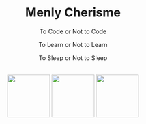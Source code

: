 <div align="center">
  
  # Menly Cherisme
  <p>To Code or Not to Code</p>
  <p>To Learn or Not to Learn</p>
  <p>To Sleep or Not to Sleep</p>

  <br />
  <img src='https://github.com/user-attachments/assets/d84f99c1-90ce-4462-b8dc-3fa5c9d4880b' width='100px'>
  <img src='https://github.com/user-attachments/assets/bdac1d49-c9c4-468f-bce6-db409d46285b' width='100px'>
  <img src='https://github.com/user-attachments/assets/61c42e67-8de3-4a64-8beb-598ac38a3b9e' width='100px'>
  
</div>

